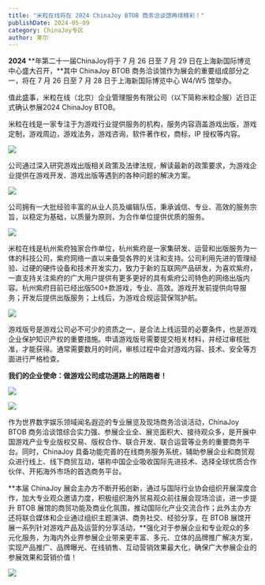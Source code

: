 ```yaml
---
title: "米粒在线将在 2024 ChinaJoy BTOB 商务洽谈馆再续精彩！"
publishDate: 2024-05-09
category: ChinaJoy专区
author: 莱尔
---
```


**2024** **年第二十一届ChinaJoy将于 7 月 26 日至 7 月 29 日在上海新国际博览中心盛大召开，**其中 ChinaJoy BTOB 商务洽谈馆作为展会的重要组成部分之一，将在 7 月 26 日至 7 月 28 日于上海新国际博览中心 W4/W5 馆举办。

值此盛事，米粒在线（北京）企业管理服务有限公司（以下简称米粒企服）近日正式确认参展2024 ChinaJoy BTOB。

米粒在线是一家专注于为游戏行业提供服务的机构，服务内容涵盖游戏出版，游戏定制，游戏周边，游戏法务，游戏咨询，软件著作权，商标，IP 授权等内容。

![](https://ec-net-1251389766.cos.ap-shanghai.myqcloud.com/wp-content/uploads/2024/05/20240509151637993.jpg)

公司通过深入研究游戏出版相关政策及法律法规，解读最新的政策要求，为游戏企业提供在游戏开发、游戏出版等遇到的各种问题的解决方案。

![](https://ec-net-1251389766.cos.ap-shanghai.myqcloud.com/wp-content/uploads/2024/05/20240509151645478.jpg)

公司拥有一大批经验丰富的从业人员及编辑队伍，秉承诚信、专业、高效的服务宗旨，以稳定为基础，以质量为原则，为合作单位提供优质的服务。

![](https://ec-net-1251389766.cos.ap-shanghai.myqcloud.com/wp-content/uploads/2024/05/20240509151648754.jpg)

米粒在线是杭州紫府独家合作单位，杭州紫府是一家集研发、运营和出版服务为一体的科技公司，紫府网络一直以来备受各界的关注和支持。公司利用先进的管理经验、过硬的硬件设备和技术开发实力，致力于新的互联网产品研发，为喜欢紫府，一直支持关注紫府的广大用户提供有更多更好的具有紫府公司特色的网络出版内容。杭州紫府目前已经出版500+款游戏，专业、高效。游戏开发前提供向导服务；开发后提供出版服务；上线后，为游戏合规运营保驾护航。

![](https://ec-net-1251389766.cos.ap-shanghai.myqcloud.com/wp-content/uploads/2024/05/20240509151654661.jpg)

游戏版号是游戏公司必不可少的资质之一，是合法上线运营的必要条件，也是游戏企业保护知识产权的重要措施。申请游戏版号需要提交相关材料，并经过审核批准，才能获得。通常需要数月的时间，审核过程中会对游戏内容、技术、安全等方面进行严格检查。

**我们的企业使命：做游戏公司成功道路上的陪跑者！**

![](https://ec-net-1251389766.cos.ap-shanghai.myqcloud.com/wp-content/uploads/2024/05/20240509151700563-1024x811.jpg)

![](https://ec-net-1251389766.cos.ap-shanghai.myqcloud.com/wp-content/uploads/2024/05/20240509151704880.jpg)

作为世界数字娱乐领域闻名遐迩的专业展览及现场商务洽谈活动，ChinaJoy BTOB 商务洽谈馆综合实力强、参展企业全、展览面积大、接待观众多，是开展中国游戏产业专业版权交易、版权合作、联合开发、联合运营等业务的重要商务平台。同时，ChinaJoy 具备功能完善的在线商务服务系统，辅助参展企业和商贸观众进行线上、线下商贸互动，堪称中国企业吸收国际先进技术、选择全球优质合作伙伴、开拓海外市场的首选商务平台。

**本届 ChinaJoy 展会主办方不断开拓创新，通过与国际行业协会组织开展深度合作，加大专业观众邀请力度，积极组织海外贸易观众前往展会现场洽谈，进一步提升 BTOB 展馆的商贸功能及商业化氛围，推动国际化产业交流合作；此外主办方还将联合媒体和企业通过组织主题演讲、商务社交、经验分享，在 BTOB 展馆开展一系列针对游戏产品及运营的分享活动，**强化对于参展企业和专业观众的多元化服务，为海内外业界参展企业带来更丰富、多元、立体的品牌推广解决方案，实现产品推广、品牌曝光、在线销售、互动营销效果最大化，确保广大参展企业的参展效果和营销价值！

![](https://ec-net-1251389766.cos.ap-shanghai.myqcloud.com/wp-content/uploads/2024/05/20240509151718409.jpg)
